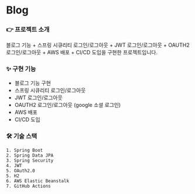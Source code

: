 # Blog

### 👉️ 프로젝트 소개
블로그 기능 + 스프링 시큐리티 로그인/로그아웃 + JWT 로그인/로그아웃 + OAUTH2 로그인/로그아웃 + AWS 배포 + CI/CD 도입을 구현한 프로젝트입니다.

### ✨ 구현 기능
- 블로그 기능 구현
- 스프링 시큐리티  로그인/로그아웃
- JWT 로그인/로그아웃
- OAUTH2 로그인/로그아웃 (google 소셜 로그인)
- AWS 배포
- CI/CD 도입

### 🛠 기술 스택
 ```
1. Spring Boot
2. Spring Data JPA
3. Spring Security
4. JWT
5. OAuth2.0
5. H2
6. AWS Elastic Beanstalk
7. GitHub Actions
 ```
